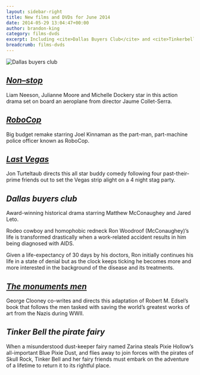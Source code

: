 ```yaml
---
layout: sidebar-right
title: New films and DVDs for June 2014
date: 2014-05-29 13:04:47+00:00
author: brandon-king
category: films-dvds
excerpt: Including <cite>Dallas Buyers Club</cite> and <cite>Tinkerbell and the Pirate Fairy</cite>.
breadcrumb: films-dvds
---
```

![Dallas buyers club](/images/featured/featured-dallas-buyers-club.jpg)

## [<cite>Non–stop</cite>](https://suffolk.spydus.co.uk/cgi-bin/spydus.exe/ENQ/OPAC/BIBENQ/14660428?QRY=CTIBIB%3C%20IRN(1967327)&QRYTEXT=Non-Stop%20%5Bvideorecording%5D)

Liam Neeson, Julianne Moore and Michelle Dockery star in this action drama set on board an aeroplane from director Jaume Collet-Serra.

## [<cite>RoboCop</cite>](https://suffolk.spydus.co.uk/cgi-bin/spydus.exe/ENQ/OPAC/BIBENQ/14651261?QRY=CTIBIB%3C%20IRN(17404201)&QRYTEXT=RoboCop%20%5Bvideorecording%5D)

Big budget remake starring Joel Kinnaman as the part-man, part-machine police officer known as RoboCop.

## [<cite>Last Vegas</cite>](https://suffolk.spydus.co.uk/cgi-bin/spydus.exe/ENQ/OPAC/BIBENQ/14650447?QRY=CTIBIB%3C%20IRN(35744927)&QRYTEXT=Last%20Vegas%20%5Bvideorecording%5D)

Jon Turteltaub directs this all star buddy comedy following four past-their-prime friends out to set the Vegas strip alight on a 4 night stag party.

## <cite>Dallas buyers club</cite>

Award-winning historical drama starring Matthew McConaughey and Jared Leto.

Rodeo cowboy and homophobic redneck Ron Woodroof (McConaughey)&#8217;s life is transformed drastically when a work-related accident results in him being diagnosed with AIDS.

Given a life-expectancy of 30 days by his doctors, Ron initially continues his life in a state of denial but as the clock keeps ticking he becomes more and more interested in the background of the disease and its treatments.

## [<cite>The monuments men</cite>](https://suffolk.spydus.co.uk/cgi-bin/spydus.exe/ENQ/OPAC/BIBENQ/14649452?QRY=CTIBIB%3C%20IRN(5513094)&QRYTEXT=The%20monuments%20men%20%5Bvideorecording%5D)

George Clooney co-writes and directs this adaptation of Robert M. Edsel&#8217;s book that follows the men tasked with saving the world&#8217;s greatest works of art from the Nazis during WWII.

## <cite>Tinker Bell the pirate fairy</cite>

When a misunderstood dust-keeper fairy named Zarina steals Pixie Hollow&#8217;s all-important Blue Pixie Dust, and flies away to join forces with the pirates of Skull Rock, Tinker Bell and her fairy friends must embark on the adventure of a lifetime to return it to its rightful place.
